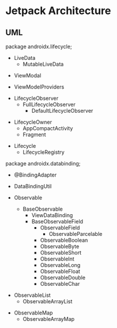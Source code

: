 # Jetpack Architecture

## UML

package androidx.lifecycle;

- LiveData
  - MutableLiveData

* ViewModal

- ViewModelProviders

* LifecycleObserver
  - FullLifecycleObserver
    - DefaultLifecycleObserver

- LifecycleOwner
  - AppCompactActivity
  - Fragment

* Lifecycle
  - LifecycleRegistry

package androidx.databinding;

- @BindingAdapter

- DataBindingUtil

- Observable
  - BaseObservable
    - ViewDataBinding
    - BaseObservableField
      - ObservableField
        - ObservableParcelable<T>
      - ObservableBoolean
      - ObservableByte
      - ObservableShort
      - ObservableInt
      - ObservableLong
      - ObservableFloat
      - ObservableDouble
      - ObservableChar

* ObservableList
  - ObservableArrayList

- ObservableMap
  - ObservableArrayMap
